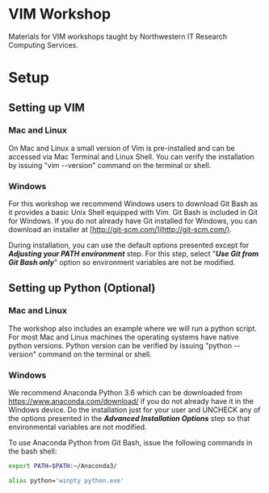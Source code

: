 # VIM Workshop

Materials for VIM workshops taught by Northwestern IT Research Computing
Services.

# Setup

## Setting up VIM

### Mac and Linux
On Mac and Linux a small version of Vim is pre-installed and can be
accessed via Mac Terminal and Linux Shell. You can verify the
installation by issuing "vim --version" command on the terminal or shell.

### Windows
For this workshop we recommend Windows users to download Git Bash as
it provides a basic Unix Shell equipped with Vim. Git Bash is included in
Git for Windows. If you do not already have Git installed for Windows,
you can download an installer at [http://git-scm.com/](http://git-scm.com/).

During installation, you can use the default options presented except
for **_Adjusting your PATH environment_** step. For this step, select "**_Use
Git from Git Bash only_**" option so environment variables are not
be modified.


## Setting up Python (Optional)

### Mac and Linux
The workshop also includes an example where we will run a python script.
For most Mac and Linux machines the operating systems have native python
versions. Python version can be verified by issuing "python --version"
command on the terminal or shell.

### Windows
We recommend Anaconda Python 3.6 which can be downloaded from
https://www.anaconda.com/download/ if you do not already have it in the
Windows device. Do the installation just for your user and UNCHECK any
of the options presented in the **_Advanced Installation Options_** step
so that environmental variables are not modified.

To use Anaconda Python from Git Bash, issue the following commands in the
bash shell:
```bash
export PATH=$PATH:~/Anaconda3/
```
```bash
alias python='winpty python.exe'
```

